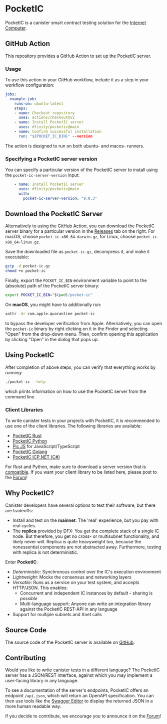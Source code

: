 # PocketIC

PocketIC is a canister smart contract testing solution for the [Internet Computer](https://internetcomputer.org/).

## GitHub Action
This repository provides a GitHub Action to set up the PocketIC server.

### Usage
To use this action in your GitHub workflow, include it as a step in your workflow configuration:

```yml
jobs:
  example-job:
    runs-on: ubuntu-latest
    steps:
    - name: Checkout repository
      uses: actions/checkout@v2
    - name: Install PocketIC server
      uses: dfinity/pocketic@main
    - name: Confirm successful installation
      run: "${POCKET_IC_BIN}" --version
```

The action is designed to run on both ubuntu- and macos- runners.

### Specifying a PocketIC server version
You can specify a particular version of the PocketIC server to install using the `pocket-ic-server-version` input:

```yml
    - name: Install PocketIC server
      uses: dfinity/pocketic@main
      with: 
        pocket-ic-server-version: "9.0.3"
```

## Download the PocketIC Server
Alternatively to using the GitHub Action, you can download the PocketIC server binary for a particular version in the [Releases](https://github.com/dfinity/pocketic/releases) tab on the right.
For macOS, choose `pocket-ic-x86_64-darwin.gz`, for Linux, choose `pocket-ic-x86_64-linux.gz`.

Save the downloaded file as `pocket-ic.gz`, decompress it, and make it executable:

```bash
gzip -d pocket-ic.gz
chmod +x pocket-ic
```

Finally, export the `POCKET_IC_BIN` environment variable to point to the (absolute) path of the PocketIC server binary:

```bash
export POCKET_IC_BIN="$(pwd)/pocket-ic"
```

On **macOS**, you might have to additionally run:
```bash
xattr -dr com.apple.quarantine pocket-ic
```
to bypass the developer verification from Apple.
Alternatively, you can open the `pocket-ic` binary by right clicking on it in the Finder and selecting "Open" from the drop-down menu.
Then, confirm opening this application by clicking "Open" in the dialog that pops up.

## Using PocketIC
After completion of above steps, you can verify that everything works by running:
```bash
./pocket-ic --help
```
which prints information on how to use the PocketIC server from the command line.

### Client Libraries
To write canister tests in your projects with PocketIC, it is recommended to use one of the client libraries.
The following libraries are available:

* [PocketIC Rust](https://crates.io/crates/pocket-ic)
* [PocketIC Python](https://pypi.org/project/pocket-ic/)
* [Pic JS](https://www.npmjs.com/package/@dfinity/pic) for JavaScript/TypeScript
* [PocketIC Golang](https://pkg.go.dev/github.com/aviate-labs/agent-go/pocketic)
* [PocketIC ICP.NET (C#)](https://www.nuget.org/packages/EdjCase.ICP.PocketIC)

For Rust and Python, make sure to download a server version that is [compatible](https://docs.google.com/document/d/1VYmHUTjrgbzRHtsAyRrI5cj-gWGs7ktTnutPvUMJioU). 
If you want your client library to be listed here, please post to the [Forum](https://forum.dfinity.org/)!


## Why PocketIC?
Canister developers have several options to test their software, but there are tradeoffs: 
- Install and test on the **mainnet**: The 'real' experience, but you pay with real cycles.
- The **replica** provided by DFX: You get the complete stack of a single IC node.
But therefore, you get no cross- or multisubnet functionality, and likely never will.
Replica is quite heavyweight too, because the nonessential components are not abstracted away.
Furthermore, testing with replica is not deterministic. 

Enter **PocketIC**: 
- *Deterministic*: Synchronous control over the IC's execution environment
- *Lightweight*: Mocks the consensus and networking layers
- *Versatile*: Runs as a service on your test system, and accepts HTTP/JSON.
This enables:
    - Concurrent and independent IC instances by default - sharing is *possible*
    - Multi-language support: Anyone can write an integration library against the PocketIC REST-API in any language
- Support for multiple subnets and Xnet calls

## Source Code
The source code of the PocketIC server is available on [GitHub](https://github.com/dfinity/ic/tree/master/rs/pocket_ic_server).


## Contributing
Would you like to write canister tests in a different language?
The PocketIC server has a JSON/REST interface, against which you may implement a user-facing library in any language.

To see a documentation of the server's endpoints, PocketIC offers an endpoint `/api.json`, which will return an OpenAPI specification.
You can then use tools like the [Swagger Editor](https://editor-next.swagger.io/) to display the returned JSON in a more human readable way.

If you decide to contribute, we encourage you to announce it on the [Forum](https://forum.dfinity.org/)!
